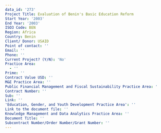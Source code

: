 ```yaml
---
data_id: '273'
Project Title: Evaluation of Benin's Basic Education Reform
Start Year: '2003'
End Year: '2003'
ISO3 Code: BEN
Region: Africa
Country: Benin
Client/ Donor: USAID
Point of contact: ''
Email: ''
Phone: ''
Current Project? (Y/N): 'No'
Practice Area:
  - ''
Prime: ''
Contract Value USD: ''
M&E Practice Area: ''
Public Financial Management and Fiscal Sustainability Practice Area: ''
Contract Number: ''
Sub: ''
Link: ''
'Education, Gender, and Youth Development Practice Area': ''
Link to the document file: ''
Knowledge Management and Data Analytics Practice Area: ''
Document Title: ''
Subcontract Number/Order Number/Grant Number: ''
---
```

